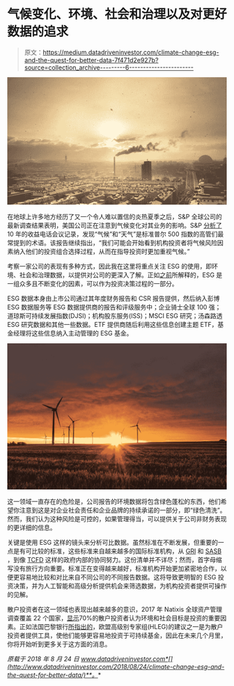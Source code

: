 # 气候变化、环境、社会和治理以及对更好数据的追求

> 原文：<https://medium.datadriveninvestor.com/climate-change-esg-and-the-quest-for-better-data-7f471d2e927b?source=collection_archive---------6----------------------->

![](img/f1bcdd2b22fb331f9547d35d9ef7b1cd.png)

在地球上许多地方经历了又一个令人难以置信的炎热夏季之后，S&P 全球公司的最新调查结果表明，美国公司正在注意到气候变化对其业务的影响。S&P [分析了](https://www.triplepundit.com/2018/06/fortune-500-companies-focus-climate-changes-effect-earnings/) 10 年的收益电话会议记录，发现“气候”和“天气”是标准普尔 500 指数的高管们最常提到的术语。该报告继续指出，“我们可能会开始看到机构投资者将气候风险因素纳入他们的投资组合选择过程，从而在指导投资时更加重视气候。”

考察一家公司的表现有多种方式，因此我在这里将重点关注 ESG 的使用，即环境、社会和治理数据，以提供对公司的更深入了解。正如[之前](http://www.datadriveninvestor.com/2018/08/09/responsible-investing-and-alphabet-soup-in-the-eu/)所解释的，ESG 是一组众多且不断变化的因素，可以作为投资决策过程的一部分。

ESG 数据本身由上市公司通过其年度财务报告和 CSR 报告提供，然后纳入彭博 ESG 数据服务等 ESG 数据提供商的报告和评级服务中；企业骑士全球 100 强；道琼斯可持续发展指数(DJSI)；机构股东服务(ISS)；MSCI ESG 研究；汤森路透 ESG 研究数据和其他一些数据。ETF 提供商随后利用这些信息创建主题 ETF，基金经理将这些信息纳入主动管理的 ESG 基金。

![](img/36f6fe1a643e213ac712b596288bbe03.png)

这一领域一直存在的危险是，公司报告的环境数据将包含绿色蓬松的东西，他们希望你注意到这是对企业社会责任和企业品牌的持续承诺的一部分，即“绿色清洗”。然而，我们认为这种风险是可控的，如果管理得当，可以提供关于公司非财务表现的更详细的信息。

关键是使用 ESG 这样的镜头来分析可比数据。虽然标准在不断发展，但重要的一点是有可比较的标准，这些标准来自越来越多的国际标准机构，从 [GRI](https://www.globalreporting.org/information/about-gri/governance-bodies/secretariat/Pages/default.aspx) 和 [SASB](https://www.sasb.org/) ，到像 [TCFD](https://www.fsb-tcfd.org/) 这样的政府内部的协同努力。这份清单并不详尽；然而，首字母缩写没有旅行方向重要。标准正在变得越来越好，标准机构开始更加紧密地合作，以便更容易地比较和对比来自不同公司的不同报告数据。这将导致更明智的 ESG 投资决策，并为人工智能和高级分析提供机会来筛选数据，为机构投资者提供可操作的见解。

散户投资者在这一领域也表现出越来越多的意识，2017 年 Natixis 全球资产管理调查覆盖 22 个国家，[显示](https://cib.bnpparibas.com/adapt/can-fintech-help-shift-the-trillions-_a-2-2210.html)70%的散户投资者认为环境和社会目标是投资的重要因素。正如法国巴黎银行[所指出的](https://cib.bnpparibas.com/adapt/can-fintech-help-shift-the-trillions-_a-2-2210.html)，欧盟高级别专家组(HLEG)的建议之一是为散户投资者提供工具，使他们能够更容易地投资于可持续基金，因此在未来几个月里，你将开始听到更多关于这方面的消息。

*原载于 2018 年 8 月 24 日 www.datadriveninvestor.com*[](http://www.datadriveninvestor.com/2018/08/24/climate-change-esg-and-the-quest-for-better-data/)**。**